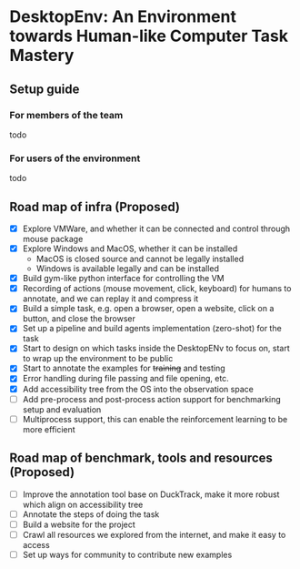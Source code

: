 # DesktopEnv: An Environment towards Human-like Computer Task Mastery

## Setup guide

### For members of the team
todo

### For users of the environment
todo

## Road map of infra (Proposed)

- [x] Explore VMWare, and whether it can be connected and control through mouse package
- [x] Explore Windows and MacOS, whether it can be installed
  - MacOS is closed source and cannot be legally installed
  - Windows is available legally and can be installed
- [x] Build gym-like python interface for controlling the VM
- [x] Recording of actions (mouse movement, click, keyboard) for humans to annotate, and we can replay it and compress it
- [x] Build a simple task, e.g. open a browser, open a website, click on a button, and close the browser
- [x] Set up a pipeline and build agents implementation (zero-shot) for the task
- [x] Start to design on which tasks inside the DesktopENv to focus on, start to wrap up the environment to be public
- [x] Start to annotate the examples for ~~training~~ and testing
- [x] Error handling during file passing and file opening, etc.
- [x] Add accessibility tree from the OS into the observation space
- [ ] Add pre-process and post-process action support for benchmarking setup and evaluation
- [ ] Multiprocess support, this can enable the reinforcement learning to be more efficient

## Road map of benchmark, tools and resources (Proposed)
- [ ] Improve the annotation tool base on DuckTrack, make it more robust which align on accessibility tree
- [ ] Annotate the steps of doing the task
- [ ] Build a website for the project
- [ ] Crawl all resources we explored from the internet, and make it easy to access
- [ ] Set up ways for community to contribute new examples
